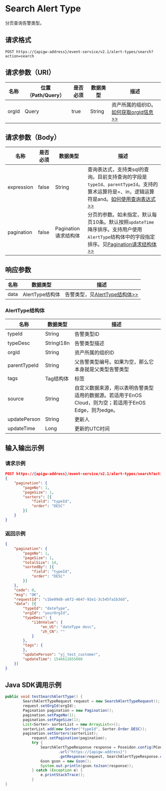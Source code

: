 # Search Alert Type

分页查询告警类型。

## 请求格式

```
POST https://{apigw-address}/event-service/v2.1/alert-types/search?action=search
```

## 请求参数（URI）

| 名称          | 位置（Path/Query） | 是否必须 | 数据类型 | 描述      |
|---------------|------------------|----------|-----------|--------------|
| orgId         | Query            | true     | String    | 资产所属的组织ID。[如何获取orgId信息>>](/docs/api/zh_CN/latest/api_faqs#id-orgid-orgid)                |


## 请求参数（Body）
| 名称 | 是否必须 | 数据类型 | 描述 |
|------|-----------------|-----------|-------------|
| expression         | false    | String   | 查询表达式，支持类sql的查询。目前支持查询的字段是`typeId`、`parentTypeId`。支持的算术运算符是=、in，逻辑运算符是and。[如何使用查询表达式>>](/docs/api/zh_CN/latest/api_faqs.html#id1) |
| pagination     | false     |Pagination请求结构体 | 分页的参数。如未指定，默认每页10条。默认按照`updateTime`降序排序。支持用户使用`AlertType`结构体中的字段指定排序。见[Pagination请求结构体>>](/docs/api/zh_CN/latest/overview.html?highlight=pagination#pagination) |

## 响应参数

| 名称  | 数据类型      | 描述               |
|-------|----------------|---------------------------|
| data | AlertType结构体 | 告警类型，见[AlertType结构体>>](/docs/api/zh_CN/latest/event/search_alert_type.html#id4)|

### AlertType结构体

| 名称  | 数据类型      | 描述               |
|----------------|-----------------------|----------|
| typeId        | String                | 告警类型ID|
| typeDesc   | StringI18n            | 告警类型描述|
| orgId          | String                | 资产所属的组织ID|
| parentTypeId | String | 父告警类型编号。如果为空，那么它本身就是父类型告警类型 |
| tags        | Tag结构体          | 标签|
| source | String |自定义数据来源，用以表明告警类型适用的数据源。若适用于EnOS Cloud，则为空；若适用于EnOS Edge，则为edge。|
| updatePerson        | String                | 更新人|
| updateTime    | Long                | 更新的UTC时间|



## 输入输出示例

### 请求示例

```json
POST https://{apigw-address}/event-service/v2.1/alert-types/search?action=search&orgId=1c499110e8800000
{
	"pagination": {
		"pageNo": 1,
		"pageSize": 1,
		"sorters": [{
			"field": "typeId",
			"order": "DESC"
		}]
	}
}
```

### 返回示例

```json
{
	"pagination": {
		"pageNo": 1,
		"pageSize": 1,
		"totalSize": 14,
		"sortedBy": [{
			"field": "typeId",
			"order": "DESC"
		}]
	},
	"code": 0,
	"msg": "OK",
	"requestId": "c1be09d8-a6f2-4647-92e1-3c545fa1b3dd",
	"data": [{
		"typeId": "dateType",
		"orgId": "yourOrgId",
		"typeDesc": {
			"i18nValue": {
				"en_US": "dateType desc",
				"zh_CN": ""
			}
		},
		"tags": {		
		},
		"updatePerson": "yj_test_customer",
		"updateTime": 1546612655000
	}]
}
```

## Java SDK调用示例

```java
public void testSearchAlertType() {  
        SearchAlertTypeRequest request = new SearchAlertTypeRequest();  
        request.setOrgId(orgId);  
        Pagination pagination = new Pagination();  
        pagination.setPageNo(1);  
        pagination.setPageSize(1);  
        List<Sorter> sorterList = new ArrayList<>();  
        sorterList.add(new Sorter("typeId", Sorter.Order.DESC));  
        pagination.setSorters(sorterList);  
	        request.setPagination(pagination);  
	        try {  
	            SearchAlertTypeResponse response = Poseidon.config(PConfig.init().appKey(accessKey).appSecret(secretKey).debug())  
	                    .url("https://{apigw-address}")  
	                    .getResponse(request, SearchAlertTypeResponse.class);  
	            Gson gson = new Gson();  
	            System.out.println(gson.toJson(response));  
	        } catch (Exception e) {  
	            e.printStackTrace();  
	        }  
}
```
